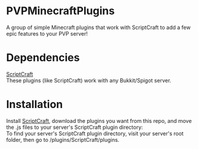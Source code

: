 # PVPMinecraftPlugins
A group of simple Minecraft plugins that work with ScriptCraft to add a few epic features to your PVP server!
# Dependencies
<a href="http://scriptcraftjs.org">ScriptCraft</a><br>
These plugins (like ScriptCraft) work with any Bukkit/Spigot server.
# Installation
Install <a href="http://scriptcraftjs.org">ScriptCraft</a>, download the plugins you want from this repo, and move the .js files to your server's ScriptCraft plugin directory:<br>
To find your server's ScriptCraft plugin directory, visit your server's root folder, then go to /plugins/ScriptCraft/plugins.
